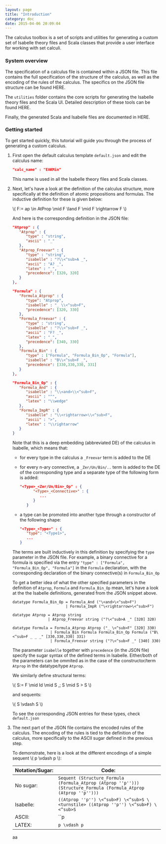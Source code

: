 ```yaml
---
layout: page
title: "Introduction"
category: doc
date: 2015-04-06 20:09:04
---
```


The calculus toolbox is a set of scripts and utilities for generating a custom set of Isabelle theory files and Scala classes that provide a user interface for working with set calculi.

### System overview

The specification of a calculus file is contained within a JSON file. This file contains the full specification of the structure of the calculus, as well as the encoding of the rules of the calculus. The specifics on the JSON file structure can be found HERE.

The `utilities` folder contains the core scripts for generating the Isabelle theory files and the Scala UI. Detailed description of these tools can be found HERE.

Finally, the generated Scala and Isabelle files are documented in HERE.

### Getting started

To get started quickly, this tutorial will guide you through the process of generating a custom calculus.

1. First open the default calculus template `default.json` and edit the calculus name:

   ~~~json
   "calc_name" : "EAKMin"
   ~~~

   This name is used in all the Isabelle theory files and Scala classes.
   
2. Next, let's have a look at the definition of the calculus structure, more specifically at the definition of atomic propositions and formulas. The inductive definition for these is given below:

   \\( F:= ap \in AtProp \mid F \land F \mid F \rightarrow F \\)

   And here is the corresponding definition in the JSON file:

   ~~~json
   "Atprop" : {
      "Atprop" : {
         "type" : "string",
         "ascii" : "_"
      },
      "Atprop_Freevar" : {
         "type" : "string",
         "isabelle" : "?\\<^sub>A _",
         "ascii" : "A? _",
         "latex" : "_",
         "precedence": [320, 320]
      }
   },

   "Formula" : {
      "Formula_Atprop" : {
         "type": "Atprop",
         "isabelle" : "_ \\<^sub>F",
         "precedence": [320, 330]
      },
      "Formula_Freevar" : {
         "type" : "string",
         "isabelle" : "?\\<^sub>F _",
         "ascii" : "F? _",
         "latex" : "_",
         "precedence": [340, 330]
      },
      "Formula_Bin" : {
         "type" : ["Formula", "Formula_Bin_Op", "Formula"],
         "isabelle" : "B\\<^sub>F _",
         "precedence": [330,330,330, 331]
      }
   },

   "Formula_Bin_Op" : {
      "Formula_And" : {
         "isabelle" : "\\<and>\\<^sub>F",
         "ascii" : "^",
         "latex" : "\\wedge"
      },
      "Formula_ImpR" : {
         "isabelle" : "\\<rightarrow>\\<^sub>F",
         "ascii" : ">",
         "latex" : "\\rightarrow"
      }
   }
   ~~~

   Note that this is a deep embedding (abbreviated DE) of the calculus in Isabelle, which means that:

   -  for every type in the calculus a ``_Freevar`` term is added to the DE
      
   -  for every n-ary connective, a ``_Zer/Un/Bin/..`` term is added to the DE of the corresponding type and a separate type of the following form is added:


      ~~~json
      "<Type>_<Zer/Un/Bin>_Op" : {
            "<Type>_<Connective>" : {
               ...
            }
         }
      ~~~

   -  a type can be promoted into another type through a constructor of the following shape:

      ~~~json
      "<Type>_<Type>" : {
         "type": "<Type1>",
         ...
      }
      ~~~

   The terms are built inductively in this definition by specifying the ``type`` parameter in the JSON file. For example, a binary connective for a formula is specified via the entry ``"type" : ["Formula", "Formula_Bin_Op", "Formula"]`` in the ``Formula`` declaration, with the corresponding declaration of the binary connective(s) in ``Formula_Bin_Op``

   To get a better idea of what the other specified parameters in the definition of ``Atprop``, ``Formula`` and ``Formula_Bin_Op`` mean, let's have a look at the the Isabelle definitions, generated from the JSON snippet above.

   ~~~coq
   datatype Formula_Bin_Op = Formula_And ("\<and>\<^sub>F")
                           | Formula_ImpR ("\<rightarrow>\<^sub>F")

   datatype Atprop = Atprop string
                   | Atprop_Freevar string ("?\<^sub>A _" [320] 320)

   datatype Formula = Formula_Atprop Atprop ("_ \<^sub>F" [320] 330)
                    | Formula_Bin Formula Formula_Bin_Op Formula ("B\<^sub>F _ _ _" [330,330,330] 331)
                    | Formula_Freevar string ("?\<^sub>F _" [340] 330)
   ~~~

   The parameter ``isabelle`` together with ``precedence`` (in the JSON file) specify the sugar syntax of the defined terms in Isabelle. Either/both of the parameters can be ommited as in the case of the constructor/term ``Atprop`` in the datatype/type ``Atprop``.

   We similarly define structural terms:

   \\( S:= F \mid Id \mid S \,; S \mid S > S \\)

   and sequents:

   \\( S \vdash S \\)

   To see the corresponding JSON entries for these types, check ``default.json``
      
3. The next part of the JSON file contains the encoded rules of the calculus. The encoding of the rules is tied to the definition of the calculus, more specifically to the ASCII sugar defined in the previous step.
   
   To demonstrate, here is a look at the different encodings of a simple sequent \\( p \vdash p \\):

   Notation/Sugar:           | Code:
   --------------------------|---------------------------------------------------------------------------------------------------------------------
   No sugar:                 | ``Sequent (Structure_Formula (Formula_Atprop (Atprop ''p''))) (Structure_Formula (Formula_Atprop (Atprop ''p'')))``
   Isabelle:                 | ``((Atprop ''p'') \<^sub>F) \<^sub>S \<turnstile> ((Atprop ''p'') \<^sub>F) \<^sub>S``
   ASCII:                    | ``p |- p``
   LATEX:                    | ``p \vdash p``

   aa